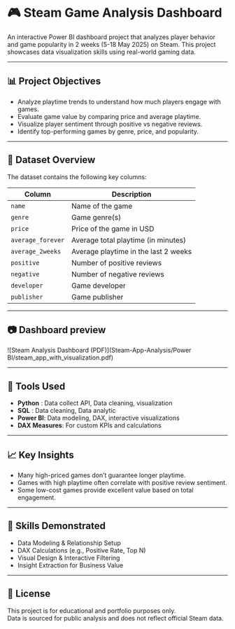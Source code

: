 
# 🎮 Steam Game Analysis Dashboard

An interactive Power BI dashboard project that analyzes player behavior and game popularity in 2 weeks (5-18 May 2025) on Steam. This project showcases data visualization skills using real-world gaming data.

---

## 📊 Project Objectives

- Analyze playtime trends to understand how much players engage with games.
- Evaluate game value by comparing price and average playtime.
- Visualize player sentiment through positive vs negative reviews.
- Identify top-performing games by genre, price, and popularity.

---

## 📁 Dataset Overview

The dataset contains the following key columns:

| Column | Description |
|--------|-------------|
| `name` | Name of the game |
| `genre` | Game genre(s) |
| `price` | Price of the game in USD |
| `average_forever` | Average total playtime (in minutes) |
| `average_2weeks` | Average playtime in the last 2 weeks |
| `positive` | Number of positive reviews |
| `negative` | Number of negative reviews |
| `developer` | Game developer |
| `publisher` | Game publisher |

---

## 📷 Dashboard preview
![Steam Analysis Dashboard (PDF)](Steam-App-Analysis/Power BI/steam_app_with_visualization.pdf)

---

## 🚀 Tools Used

- **Python** : Data collect API, Data cleaning, visualization
- **SQL** : Data cleaning, Data analytic
- **Power BI**: Data modeling, DAX, interactive visualizations
- **DAX Measures**: For custom KPIs and calculations

---

## 📈 Key Insights

- Many high-priced games don’t guarantee longer playtime.
- Games with high playtime often correlate with positive review sentiment.
- Some low-cost games provide excellent value based on total engagement.

---

## 🧠 Skills Demonstrated

- Data Modeling & Relationship Setup  
- DAX Calculations (e.g., Positive Rate, Top N)  
- Visual Design & Interactive Filtering  
- Insight Extraction for Business Value

---

## 📎 License

This project is for educational and portfolio purposes only.  
Data is sourced for public analysis and does not reflect official Steam data.




